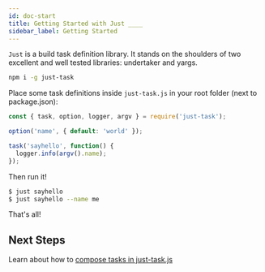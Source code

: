 ```yaml
---
id: doc-start
title: Getting Started with Just ____
sidebar_label: Getting Started
---
```


`Just` is a build task definition library. It stands on the shoulders of two excellent and well tested libraries: undertaker and yargs.

```sh
npm i -g just-task
```

Place some task definitions inside `just-task.js` in your root folder (next to package.json):

```js
const { task, option, logger, argv } = require('just-task');

option('name', { default: 'world' });

task('sayhello', function() {
  logger.info(argv().name);
});
```

Then run it!

```sh
$ just sayhello
$ just sayhello --name me
```

That's all!

## Next Steps

Learn about how to [compose tasks in just-task.js](composition.md)
